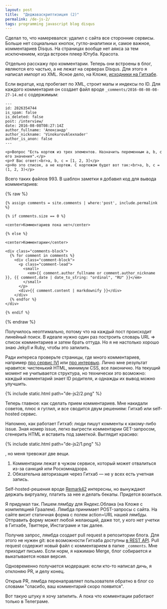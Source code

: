 ```yaml
---
layout: post
title:  "Деджаваскриптизиция (2)"
permalink: /de-js-2/
tags: programming javascript blog disqus
---
```


Сделал то, что намеревался: удалил с сайта все сторонние сервисы. Больше нет социальных кнопок, гугло-аналитики и, самое важное, комментариев Disqus. На страницах вообще нет аякса за тем исключением, когда встроен плеер Ютуба. Красота.

[core]: https://github.com/igrishaev/blog/blob/master/clj-comments/src/clj_comments/core.clj

Отдельно расскажу про комментарии. Теперь они встроены в блог, являются его частью, а не лежат на серверах Disqus. Для этого я написал импорт из XML. Ясное дело, на Кложе, [исходники на Гитхабе][core].

Если вкратце, код пробегает по XML, строит мапы и индексы по ID. Для каждого комментария он создает файл вроде `_comments/2016-08-08-08-27-14.md` с содержимым:

~~~
---
id: 2826354744
is_spam: false
is_deleted: false
post: /interview/
date: 2016-08-08T08:27:14Z
author_fullname: 'Александр'
author_nickname: 'VinokurovAlexnader'
author_is_anon: false
---

<p>Вопрос "Есть кортеж из трех элементов. Назначить переменным a, b, c его значения".</p>
<p>У Вас ответ:<br>a, b, c = [1, 2, 3]</p>
<p>Но это список, а не кортеж. С кортежом будет вот так:<br>a, b, c = (1, 2, 3)</p>
~~~

Всего таких файлов 993. В шаблон заметки я добавил код для вывода комментариев:

{% raw %}
~~~jinja2
{% assign comments = site.comments | where:'post', include.permalink %}

{% if comments.size == 0 %}

<center>Комментариев пока нет</center>

{% else %}

<center>Комментарии</center>

<div class="comments-block">
  {% for comment in comments %}
    <div class="comment-block">
      <p class="comment-lead">
        <small>
          <em>{{ comment.author_fullname or comment.author_nickname }}, {{ comment.date | date_to_string: "ordinal", "RU" }}</em>
        </small>
      </p>
      <div>{{ comment.content | markdownify }}</div>
    </div>
  {% endfor %}
</div>

{% endif %}
~~~
{% endraw %}

Получилось неоптимально, потому что на каждый пост происходит линейный поиск. В идеале нужно один раз построить словарь URL => список комментариев и затем брать оттуда. Но я не настолько хорошо знаю Jekyll и Ruby, чтобы это запилить.

Ради интереса проверьте страницы, где много комментариев, например [про сервис IVI](/ivi/#comments-block) или [про интервью](/interview/#comments-block). Лично мне результат нравится: чистенький HTML, минимум CSS, все лаконично. На текущий момент не учитывается структура, но технически это возможно: каждый комментарий знает ID родителя, и однажды их вывод можно улучшить.

{% include static.html path="de-js2/2.png" %}

Теперь главное: как сделать прием комментариев. Мне накидали советов, плюс я гуглил, и все сводится двум решениям: Гитхаб или self-hosted сервис.

Напомню, как работает Гитхаб: люди пишут комменты к какому-либо issue. Зная номер issue, легко выгрести комментарии GET-запросом, сгенерить HTML и вставить под заметкой. Выглядит красиво:

{% include static.html path="de-js2/1.png" %}

, но меня тревожат две вещи.

1. Комментарии лежат в чужом сервисе, который может отвалиться из-за санкций или Роскомнадзора.
2. Обязательна авторизация через Гитхаб — не у всех есть учетная запись.

Self-hosted-решения вроде [Remark42](https://remark42.com/) интересны, но вынуждают держать виртуалку, платить за нее и делать бекапы. Придется возиться.

Я придумал так. Пишем лямбду для Яндекс.Облака (на Кложе с компиляцией Граалем). Лямбда принимает POST-запросы с сайта. На сайте висит статичная форма с полем action=URL нашей лямбды. Отправить форму может любой желающий, даже тот, у кого нет учетки в Гитхабе, Твиттере, Инстаграме и так далее.

[api]: https://docs.github.com/en/rest/pulls/pulls#create-a-pull-request

Получив запрос, лямбда создает pull request в репозитории блога. Для этого не нужен git: все возможности Гитхаба доступны [в REST API][api]. Pull request содержит новый файл с комментарием в папке `_comments`. Мне приходит письмо. Если норм, я нажимаю Merge, блог собирается и выкатывается новая версия.

Одновременно получается модерация: если кто-то написал дичь, я отклоняю PR, и делу конец.

Открыв PR, лямбда перенаправляет пользователя обратно в блог со словами "спасибо, ваш комментарий скоро появится".

Вот такую штуку я хочу запилить. А пока что комментации работают только в Телеграме.
